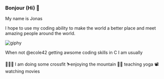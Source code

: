 ### Bonjour (Hi) 👋

My name is Jonas

I hope to use my coding ability to make the world a better place and meet amazing people around the world.

![giphy](https://user-images.githubusercontent.com/72163711/143255500-b1d423c9-b110-43ae-9d63-2c50d71ff1f7.gif)

When not @ecole42 getting awsome coding skills in C I am usually

🏋🏼‍♂️ I am doing some crossfit
⛷enjoying the mountain
🧘‍♂️ teaching yoga
📽 watching movies
 
 
